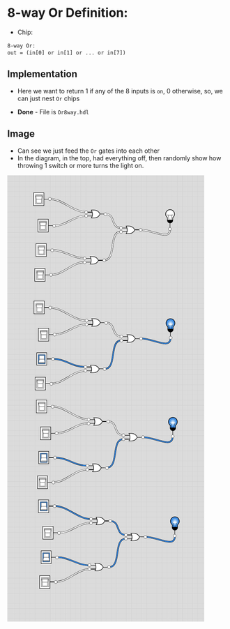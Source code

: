 # 8-way Or Definition:
- Chip:
```
8-way Or:
out = (in[0] or in[1] or ... or in[7])
```

## Implementation
- Here we want to return 1 if any of the 8 inputs is `on`, 0 otherwise, so, we can just nest `Or` chips

- **Done** - File is  `Or8way.hdl`

## Image
- Can see we just feed the `Or` gates into each other
- In the diagram, in the top, had everything off, then randomly show how throwing 1 switch or more turns the light on.

!["8WayOr Gate"](../img/project-01.8-8WayOr.png)
